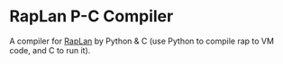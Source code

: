 # RapLan P-C Compiler

A compiler for [RapLan](https://esolangs.org/wiki/RapLan) by Python & C
(use Python to compile rap to VM code, and C to run it).
